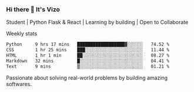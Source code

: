### Hi there 👋 It's Vizo

Student | Python Flask & React | Learning by building | Open to Collaborate

Weekly stats
<!--START_SECTION:waka-->

```txt
Python     9 hrs 17 mins   ██████████████████▓░░░░░░   74.52 %
CSS        1 hr 25 mins    ███░░░░░░░░░░░░░░░░░░░░░░   11.44 %
HTML       1 hr 1 min      ██░░░░░░░░░░░░░░░░░░░░░░░   08.27 %
Markdown   32 mins         █░░░░░░░░░░░░░░░░░░░░░░░░   04.41 %
Text       9 mins          ▒░░░░░░░░░░░░░░░░░░░░░░░░   01.21 %
```

<!--END_SECTION:waka-->


Passionate about solving real-world problems by building amazing softwares.
